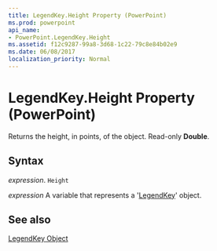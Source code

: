 ```yaml
---
title: LegendKey.Height Property (PowerPoint)
ms.prod: powerpoint
api_name:
- PowerPoint.LegendKey.Height
ms.assetid: f12c9287-99a8-3d68-1c22-79c8e84b02e9
ms.date: 06/08/2017
localization_priority: Normal
---
```



# LegendKey.Height Property (PowerPoint)

Returns the height, in points, of the object. Read-only  **Double**.


## Syntax

 _expression_. `Height`

 _expression_ A variable that represents a '[LegendKey](PowerPoint.LegendKey.md)' object.


## See also


[LegendKey Object](PowerPoint.LegendKey.md)

